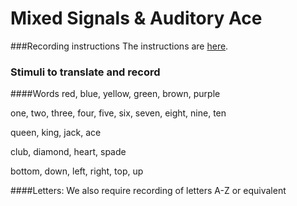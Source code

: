 Mixed Signals & Auditory Ace
==========================

###Recording instructions
The instructions are [here](recording_instr.md).

### Stimuli to translate and record
####Words
red,
blue,
yellow,
green,
brown,
purple  

one,
two,
three,
four,
five,
six,
seven,
eight,
nine,
ten  

queen,
king,
jack,
ace  

club,
diamond,
heart,
spade  

bottom,
down,
left,
right,
top,
up  

####Letters:
We also require recording of letters A-Z or equivalent


